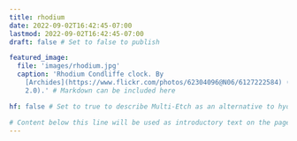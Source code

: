 ```yaml
---
title: rhodium
date: 2022-09-02T16:42:45-07:00
lastmod: 2022-09-02T16:42:45-07:00
draft: false # Set to false to publish

featured_image:
  file: 'images/rhodium.jpg'
  caption: 'Rhodium Condliffe clock. By
    [Archides](https://www.flickr.com/photos/62304096@N06/6127222584) (CC BY-SA
    2.0).' # Markdown can be included here

hf: false # Set to true to describe Multi-Etch as an alternative to hydrofluoric acid for this metal.

# Content below this line will be used as introductory text on the page.
---
```

